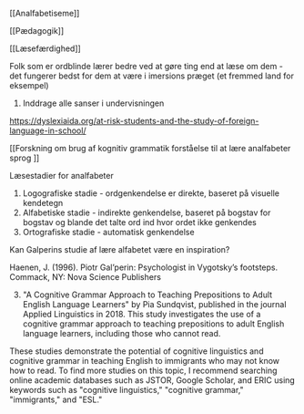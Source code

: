 [[Analfabetiseme]]

[[Pædagogik]]

[[Læsefærdighed]]



Folk som er ordblinde lærer bedre ved at gøre ting end at læse om dem - det fungerer bedst for dem at være i imersions præget (et fremmed land for eksempel)

1. Inddrage alle sanser i undervisningen 

https://dyslexiaida.org/at-risk-students-and-the-study-of-foreign-language-in-school/

[[Forskning om brug af kognitiv grammatik forståelse til at lære analfabeter sprog ]]


Læsestadier for analfabeter
1. Logografiske stadie - ordgenkendelse er direkte, baseret på visuelle kendetegn 
2. Alfabetiske stadie - indirekte genkendelse, baseret på bogstav for bogstav og blande det talte ord ind hvor ordet ikke genkendes 
3. Ortografiske stadie - automatisk genkendelse 



Kan Galperins studie af lære alfabetet være en  inspiration? 

Haenen, J. (1996). Piotr Gal’perin: Psychologist in Vygotsky’s footsteps. Commack, NY: Nova Science Publishers






    
3.  "A Cognitive Grammar Approach to Teaching Prepositions to Adult English Language Learners" by Pia Sundqvist, published in the journal Applied Linguistics in 2018. This study investigates the use of a cognitive grammar approach to teaching prepositions to adult English language learners, including those who cannot read.
    

These studies demonstrate the potential of cognitive linguistics and cognitive grammar in teaching English to immigrants who may not know how to read. To find more studies on this topic, I recommend searching online academic databases such as JSTOR, Google Scholar, and ERIC using keywords such as "cognitive linguistics," "cognitive grammar," "immigrants," and "ESL."
